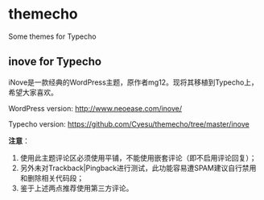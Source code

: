 # themecho

Some themes for Typecho

## inove for Typecho

iNove是一款经典的WordPress主题，原作者mg12。现将其移植到Typecho上，希望大家喜欢。

WordPress version: http://www.neoease.com/inove/

Typecho version: https://github.com/Cyesu/themecho/tree/master/inove


**注意**：
 1. 使用此主题评论区必须使用平铺，不能使用嵌套评论（即不启用评论回复）；
 2. 另外未对Trackback|Pingback进行测试，此功能容易遭SPAM建议自行禁用和删除相关代码段；
 3. 鉴于上述两点推荐使用第三方评论。
